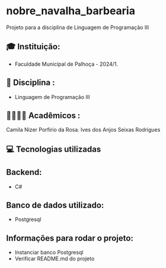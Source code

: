 # nobre_navalha_barbearia
Projeto para a disciplina de Linguagem de Programação III

## 🎓 Instituição:
 -  Faculdade Municipal de Palhoça - 2024/1.

## 📖 Disciplina : 

- Linguagem de Programação III


## 👩‍💻👨‍💻 Acadêmicos : 

Camila Nizer Porfirio da Rosa.
Ives dos Anjos Seixas Rodrigues


## 💻 Tecnologias utilizadas

## Backend:

- C#

## Banco de dados utilizado:

- Postgresql

## Informações para rodar o projeto:

- Instanciar banco Postgresql
- Verificar README.md do projeto